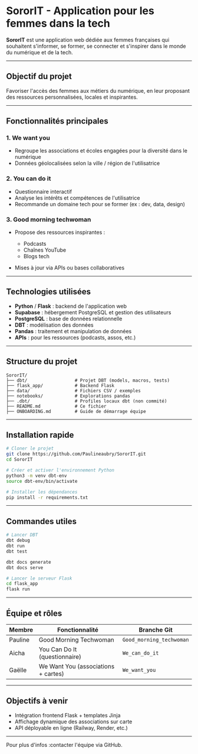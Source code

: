 # SororIT - Application pour les femmes dans la tech

**SororIT** est une application web dédiée aux femmes françaises qui souhaitent s'informer, se former, se connecter et s'inspirer dans le monde du numérique et de la tech.

---

## Objectif du projet

Favoriser l'accès des femmes aux métiers du numérique, en leur proposant des ressources personnalisées, locales et inspirantes.

---

## Fonctionnalités principales

### 1. **We want you**

* Regroupe les associations et écoles engagées pour la diversité dans le numérique
* Données géolocalisées selon la ville / région de l'utilisatrice

### 2. **You can do it**

* Questionnaire interactif
* Analyse les intérêts et compétences de l'utilisatrice
* Recommande un domaine tech pour se former (ex : dev, data, design)

### 3. **Good morning techwoman**

* Propose des ressources inspirantes :

  * Podcasts
  * Chaînes YouTube
  * Blogs tech
* Mises à jour via APIs ou bases collaboratives

---

## Technologies utilisées

* **Python** / **Flask** : backend de l'application web
* **Supabase** : hébergement PostgreSQL et gestion des utilisateurs
* **PostgreSQL** : base de données relationnelle
* **DBT** : modélisation des données
* **Pandas** : traitement et manipulation de données
* **APIs** : pour les ressources (podcasts, assos, etc.)

---

## Structure du projet

```
SororIT/
├── dbt/                  # Projet DBT (models, macros, tests)
├── flask_app/            # Backend Flask
├── data/                 # Fichiers CSV / exemples
├── notebooks/            # Explorations pandas
├── .dbt/                 # Profiles locaux dbt (non commité)
├── README.md             # Ce fichier
├── ONBOARDING.md         # Guide de démarrage équipe
```

---

## Installation rapide

```bash
# Cloner le projet
git clone https://github.com/Paulineaubry/SororIT.git
cd SororIT

# Créer et activer l'environnement Python
python3 -m venv dbt-env
source dbt-env/bin/activate

# Installer les dépendances
pip install -r requirements.txt
```

---

## Commandes utiles

```bash
# Lancer DBT
dbt debug
dbt run
dbt test

dbt docs generate
dbt docs serve

# Lancer le serveur Flask
cd flask_app
flask run
```

---

## Équipe et rôles

| Membre  | Fonctionnalité                      | Branche Git              |
| ------- | ----------------------------------- | ------------------------ |
| Pauline | Good Morning Techwoman              | `Good_morning_techwoman` |
| Aicha   | You Can Do It (questionnaire)       | `We_can_do_it`           |
| Gaëlle  | We Want You (associations + cartes) | `We_want_you`            |

---

## Objectifs à venir

* Intégration frontend Flask + templates Jinja
* Affichage dynamique des associations sur carte
* API déployable en ligne (Railway, Render, etc.)

---

Pour plus d'infos :contacter l'équipe via GitHub.
